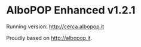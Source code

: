 # AlboPOP Enhanced v1.2.1

Running version: http://cerca.albopop.it

Proudly based on http://albopop.it.

